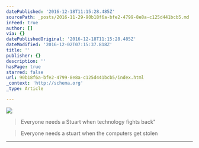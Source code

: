 ```yaml
---
datePublished: '2016-12-18T11:15:28.485Z'
sourcePath: _posts/2016-11-29-90b18f6a-bfe2-4799-8e8a-c125d441bcb5.md
inFeed: true
author: []
via: {}
datePublishedOriginal: '2016-12-18T11:15:28.485Z'
dateModified: '2016-12-02T07:15:37.818Z'
title: ''
publisher: {}
description: ''
hasPage: true
starred: false
url: 90b18f6a-bfe2-4799-8e8a-c125d441bcb5/index.html
_context: 'http://schema.org'
_type: Article

---
```

![](https://the-grid-user-content.s3-us-west-2.amazonaws.com/9162aa00-a324-4d05-8604-fcbaf84d1194.jpg)

> Everyone needs a Stuart when technology fights back"

> Everyone needs a stuart when the computers get stolen

---